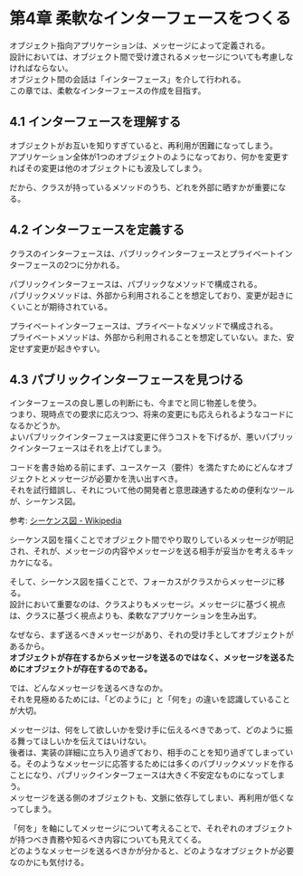 # 第4章 柔軟なインターフェースをつくる

オブジェクト指向アプリケーションは、メッセージによって定義される。  
設計においては、オブジェクト間で受け渡されるメッセージについても考慮しなければならない。  
オブジェクト間の会話は「インターフェース」を介して行われる。  
この章では、柔軟なインターフェースの作成を目指す。

## 4.1 インターフェースを理解する

オブジェクトがお互いを知りすぎていると、再利用が困難になってしまう。  
アプリケーション全体が1つのオブジェクトのようになっており、何かを変更すればその変更は他のオブジェクトにも波及してしまう。

だから、クラスが持っているメソッドのうち、どれを外部に晒すかが重要になる。

## 4.2 インターフェースを定義する

クラスのインターフェースは、パブリックインターフェースとプライベートインターフェースの2つに分かれる。

パブリックインターフェースは、パブリックなメソッドで構成される。  
パブリックメソッドは、外部から利用されることを想定しており、変更が起きにくいことが期待されている。

プライベートインターフェースは、プライベートなメソッドで構成される。  
プライベートメソッドは、外部から利用されることを想定していない。また、安定せず変更が起きやすい。

## 4.3 パブリックインターフェースを見つける

インターフェースの良し悪しの判断にも、今までと同じ物差しを使う。  
つまり、現時点での要求に応えつつ、将来の変更にも応えられるようなコードになるかどうか。  
よいパブリックインターフェースは変更に伴うコストを下げるが、悪いパブリックインターフェースはそれを上げてしまう。

コードを書き始める前にまず、ユースケース（要件）を満たすためにどんなオブジェクトとメッセージが必要かを洗い出すべき。  
それを試行錯誤し、それについて他の開発者と意思疎通するための便利なツールが、シーケンス図。

参考: [シーケンス図 - Wikipedia](https://ja.wikipedia.org/wiki/%E3%82%B7%E3%83%BC%E3%82%B1%E3%83%B3%E3%82%B9%E5%9B%B3)

シーケンス図を描くことでオブジェクト間でやり取りしているメッセージが明記され、それが、メッセージの内容やメッセージを送る相手が妥当かを考えるキッカケになる。

そして、シーケンス図を描くことで、フォーカスがクラスからメッセージに移る。  
設計において重要なのは、クラスよりもメッセージ。メッセージに基づく視点は、クラスに基づく視点よりも、柔軟なアプリケーションを生み出す。

なぜなら、まず送るべきメッセージがあり、それの受け手としてオブジェクトがあるから。  
**オブジェクトが存在するからメッセージを送るのではなく、メッセージを送るためにオブジェクトが存在するのである。**

では、どんなメッセージを送るべきなのか。  
それを見極めるためには、「どのように」と「何を」の違いを認識していることが大切。

メッセージは、何をして欲しいかを受け手に伝えるべきであって、どのように振る舞ってほしいかを伝えてはいけない。  
後者は、実装の詳細に立ち入り過ぎており、相手のことを知り過ぎてしまっている。そのようなメッセージに応答するためには多くのパブリックメソッドを作ることになり、パブリックインターフェースは大きく不安定なものになってしまう。  
メッセージを送る側のオブジェクトも、文脈に依存してしまい、再利用が低くなってしまう。

「何を」を軸にしてメッセージについて考えることで、それぞれのオブジェクトが持つべき責務や知るべき内容についても見えてくる。  
どのようなメッセージを送るべきかが分かると、どのようなオブジェクトが必要なのかにも気付ける。
